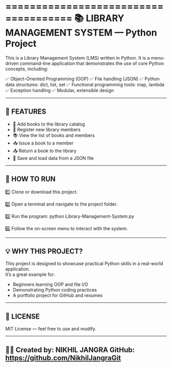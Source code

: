 =====================================
📚 LIBRARY MANAGEMENT SYSTEM — Python Project
===============================================

This is a Library Management System (LMS) written in Python.
It is a menu-driven command-line application that demonstrates
the use of core Python concepts, including:

✅ Object-Oriented Programming (OOP)
✅ File handling (JSON)
✅ Python data structures: dict, list, set
✅ Functional programming tools: map, lambda
✅ Exception handling
✅ Modular, extensible design

-----------------------------------------------
🎯 FEATURES
-----------------------------------------------
- 📖 Add books to the library catalog
- 🧑 Register new library members
- 📚 View the list of books and members
- 📥 Issue a book to a member
- 📤 Return a book to the library
- 💾 Save and load data from a JSON file

-----------------------------------------------
🚀 HOW TO RUN
-----------------------------------------------
1️⃣ Clone or download this project.

2️⃣ Open a terminal and navigate to the project folder.

3️⃣ Run the program:
    python Library-Management-System.py

4️⃣ Follow the on-screen menu to interact with the system.

-----------------------------------------------
💡 WHY THIS PROJECT?
-----------------------------------------------
This project is designed to showcase practical Python skills
in a real-world application.  
It’s a great example for:
- Beginners learning OOP and file I/O
- Demonstrating Python coding practices
- A portfolio project for GitHub and resumes
  
-----------------------------------------------
📄 LICENSE
-----------------------------------------------
MIT License — feel free to use and modify.

-----------------------------------------------
👨‍💻 Created by: NIKHIL JANGRA
GitHub: https://github.com/NikhilJangraGit
-----------------------------------------------
